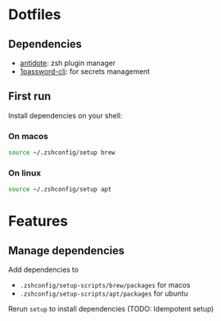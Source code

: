 # Dotfiles

## Dependencies

- [antidote](https://github.com/mattmc3/antidote): zsh plugin manager
- [1password-cli](https://1password.com/downloads/command-line/): for secrets management

## First run

Install dependencies on your shell:

### On macos

```bash
source ~/.zshconfig/setup brew
```

### On linux

```bash
source ~/.zshconfig/setup apt
```
# Features

## Manage dependencies

Add dependencies to
- `.zshconfig/setup-scripts/brew/packages` for macos
- `.zshconfig/setup-scripts/apt/packages` for ubuntu

Rerun `setup` to install dependencies (TODO: Idempotent setup)

